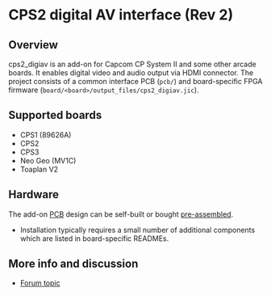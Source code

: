 CPS2 digital AV interface (Rev 2)
==============

Overview
--------------------------
cps2_digiav is an add-on for Capcom CP System II and some other arcade boards. It enables digital video and audio output via HDMI connector. The project consists of a common interface PCB (`pcb/`) and board-specific FPGA firmware (`board/<board>/output_files/cps2_digiav.jic`).

Supported boards
--------------------------
* CPS1 (89626A)
* CPS2
* CPS3
* Neo Geo (MV1C)
* Toaplan V2

Hardware
--------------------------
The add-on [PCB](https://oshpark.com/shared_projects/fxG9hou9) design can be self-built or bought [pre-assembled](https://videogameperfection.com/products/cps2-cps3-digital-av-interface-diy-kit/).

* Installation typically requires a small number of additional components which are listed in board-specific READMEs.

More info and discussion
--------------------------
* [Forum topic](http://shmups.system11.org/viewtopic.php?f=6&t=59479&p=1266977)
